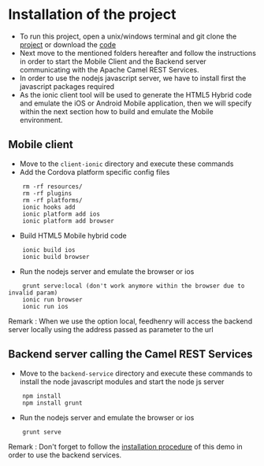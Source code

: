 # Installation of the project 

* To run this project, open a unix/windows terminal and git clone the [project](https://github.com/cmoulliard/feedhenry-camel) or download the [code](https://github.com/cmoulliard/feedhenry-camel/archive/master.zip)  
* Next move to the mentioned folders hereafter and follow the instructions in order to start the Mobile Client and the Backend server communicating with the Apache Camel REST Services.
* In order to use the nodejs javascript server, we have to install first the javascript packages required
* As the ionic client tool will be used to generate the HTML5 Hybrid code and emulate the iOS or Android Mobile application, then we will specify within the next section how to build and emulate the Mobile environment.

## Mobile client

* Move to the `client-ionic` directory and execute these commands
* Add the Cordova platform specific config files
    
```   
    rm -rf resources/
    rm -rf plugins
    rm -rf platforms/
    ionic hooks add
    ionic platform add ios
    ionic platform add browser
```
    
* Build HTML5 Mobile hybrid code 
    
```    
    ionic build ios
    ionic build browser
```
    
* Run the nodejs server and emulate the browser or ios
     
```    
    grunt serve:local (don't work anymore within the browser due to invalid param)
    ionic run browser
    ionic run ios   
```

Remark : When we use the option local, feedhenry will access the backend server locally using the address passed as parameter to the url

## Backend server calling the Camel REST Services

* Move to the `backend-service` directory and execute these commands to install
  the node javascript modules and start the node js server

```
    npm install
    npm install grunt
```    
    
* Run the nodejs server and emulate the browser or ios
     
```       
    grunt serve
```

Remark :  Don't forget to follow the [installation procedure](https://github.com/FuseByExample/rest-dsl-in-action#installation) of this demo in order to use the backend services.